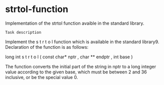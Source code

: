 # strtol-function
Implementation of the strtol function avaible in the standard library.

    Task description
Implement the s t r t o l function which is available in the standard library9. Declaration of the function
is as follows:

long int s t r t o l ( const char* nptr , char ** endptr , int base )

The function converts the initial part of the string in nptr to a long integer value according to the
given base, which must be between 2 and 36 inclusive, or be the special value 0.
